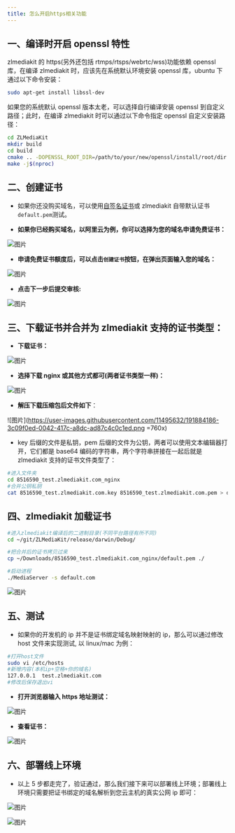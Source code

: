```yaml
---
title: 怎么开启https相关功能
---
```


## 一、编译时开启 openssl 特性

zlmediakit 的 https(另外还包括 rtmps/rtsps/webrtc/wss)功能依赖 openssl 库，在编译 zlmediakit 时，应该先在系统默认环境安装 openssl 库，ubuntu 下通过以下命令安装：

```bash
sudo apt-get install libssl-dev
```

如果您的系统默认 openssl 版本太老，可以选择自行编译安装 openssl 到自定义路径；此时，在编译 zlmediakit 时可以通过以下命令指定 openssl 自定义安装路径：

```bash
cd ZLMediaKit
mkdir build
cd build
cmake .. -DOPENSSL_ROOT_DIR=/path/to/your/new/openssl/install/root/dir
make -j$(nproc)
```

## 二、创建证书

- 如果你还没购买域名，可以使用[自签名证书](./generate_ssl_self-signed_certificate_and_test.md)或 zlmediakit 自带默认证书`default.pem`测试。

- **如果你已经购买域名，以阿里云为例，你可以选择为您的域名申请免费证书：**

![图片](/images/how_to_enable_https_related_functions_zh_1.png)

- **申请免费证书额度后，可以点击`创建证书`按钮，在弹出页面输入您的域名：**

![图片](/images/how_to_enable_https_related_functions_zh_2.png)

- **点击下一步后提交审核:**

![图片](/images/how_to_enable_https_related_functions_zh_3.png)

## 三、下载证书并合并为 zlmediakit 支持的证书类型：

- **下载证书：**

![图片](/images/how_to_enable_https_related_functions_zh_4.png)

- **选择下载 nginx 或其他方式都可(两者证书类型一样)：**

![图片](/images/how_to_enable_https_related_functions_zh_5.png)

- **解压下载压缩包后文件如下**：

![图片](https://user-images.githubusercontent.com/11495632/191884186-3c09f0ed-0042-417c-a8dc-ad87c4c0c1ed.png =760x)

- key 后缀的文件是私钥，pem 后缀的文件为公钥，两者可以使用文本编辑器打开，它们都是 base64 编码的字符串，两个字符串拼接在一起后就是 zlmediakit 支持的证书文件类型了：

```bash
#进入文件夹
cd 8516590_test.zlmediakit.com_nginx
#合并公钥私钥
cat 8516590_test.zlmediakit.com.key 8516590_test.zlmediakit.com.pem > default.pem
```

## 四、zlmediakit 加载证书

```bash
#进入zlmediakit编译后的二进制目录(不同平台路径有所不同)
cd ~/git/ZLMediaKit/release/darwin/Debug/

#把合并后的证书拷贝过来
cp ~/Downloads/8516590_test.zlmediakit.com_nginx/default.pem ./

#启动进程
./MediaServer -s default.com
```

![图片](/images/how_to_enable_https_related_functions_zh_6.png)

## 五、测试

- 如果你的开发机的 ip 并不是证书绑定域名映射映射的 ip，那么可以通过修改 host 文件来实现测试, 以 linux/mac 为例：

```bash
#打开host文件
sudo vi /etc/hosts
#新增内容(本机ip+空格+你的域名)
127.0.0.1  test.zlmediakit.com
#修改后保存退出vi
```

- **打开浏览器输入 https 地址测试：**

![图片](/images/how_to_enable_https_related_functions_zh_7.png)

- **查看证书：**

![图片](/images/how_to_enable_https_related_functions_zh_8.png)

## 六、部署线上环境

- 以上 5 步都走完了，验证通过，那么我们接下来可以部署线上环境；部署线上环境只需要把证书绑定的域名解析到您云主机的真实公网 ip 即可：

![图片](/images/how_to_enable_https_related_functions_zh_9.png)

![图片](/images/how_to_enable_https_related_functions_zh_10.png)
